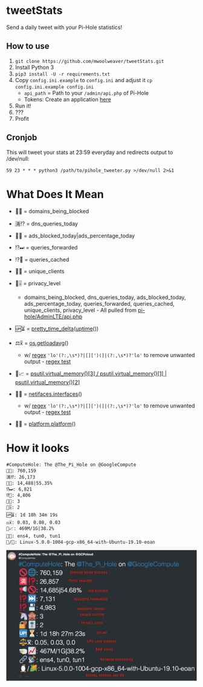 # tweetStats

Send a daily tweet with your Pi-Hole statistics!

## How to use

1. `git clone https://github.com/mwoolweaver/tweetStats.git`
2. Install Python 3
3. `pip3 install -U -r requirements.txt`
4. Copy `config.ini.example` to `config.ini` and adjust it `cp config.ini.example config.ini`
   - `api_path` = Path to your `/admin/api.php` of Pi-Hole
   - Tokens: Create an application [here](https://apps.twitter.com/)
5. Run it!
6. ???
7. Profit

## Cronjob

This will tweet your stats at 23:59 everyday and redirects output to /dev/null:

```
59 23 * * * python3 /path/to/pihole_tweeter.py >/dev/null 2>&1
```

# What Does It Mean

 * 🚫🌐 = domains_being_blocked

 * 🈵⁉️  = dns_queries_today

 * 📢🚫 = ads_blocked_today|ads_percentage_today

 * ⁉️⏭  = queries_forwarded

 * ⁉️💾  = queries_cached

 * 🦄🙈 = unique_clients

 * 🔐🎚️ = privacy_level
 
      * domains_being_blocked, dns_queries_today, ads_blocked_today, ads_percentage_today, queries_forwarded, queries_cached, unique_clients, privacy_level - All pulled from [pi-hole/AdminLTE/api.php](https://github.com/pi-hole/AdminLTE/blob/master/api.php)

 * 🆙⏳ = [pretty_time_delta](https://gist.github.com/mwoolweaver/1eb76fbe26d1cda45cd4b7d39cb762a1)([uptime](https://pythonhosted.org/uptime/#uptime.uptime)())

 * ⚖️x̅  = [os.getloadavg](https://docs.python.org/2/library/os.html#os.getloadavg)()
 
      * w/ [regex](https://stackoverflow.com/questions/56153426/regex-for-replacing-special-patterns-in-a-list#comment98942961_56153556) `'lo'(?:,\s*)?|[][')(]|(?:,\s*)?'lo'` to remove unwanted output - [regex test](https://regex101.com/r/IhReCT/4)

 * 🐏📈 = [psutil.virtual_memory()[3] / psutil.virtual_memory()[1] | psutil.virtual_memory()[2]](https://www.programcreek.com/python/example/53871/psutil.virtual_memory)

 * 🔗📡 = [netifaces.interfaces](https://pypi.org/project/netifaces/)()
 
      * w/ [regex](https://stackoverflow.com/questions/56153426/regex-for-replacing-special-patterns-in-a-list#comment98942961_56153556) `'lo'(?:,\s*)?|[][')(]|(?:,\s*)?'lo'` to remove unwanted output - [regex test](https://regex101.com/r/IhReCT/4)

 * 🐧🌽 = [platform.platform](https://docs.python.org/2/library/platform.html#platform.platform)()




# How it looks

```
#ComputeHole: The @The_Pi_Hole on @GoogleCompute       
🚫🌐: 760,159        
🈵⁉: 26,173      
📢🚫: 14,488|55.35%       
⁉⏭: 6,821       
⁉💾: 4,806      
🦄🙈: 3       
🔐🎚: 2       
🆙⏳: 1d 18h 34m 19s      
⚖️x̅: 0.03, 0.08, 0.03       
🐏📈: 469M/1G|38.2%       
🔗📡: ens4, tun0, tun1      
🐧/🌽: Linux-5.0.0-1004-gcp-x86_64-with-Ubuntu-19.10-eoan
```
![example](.github/exampleShot.png)
